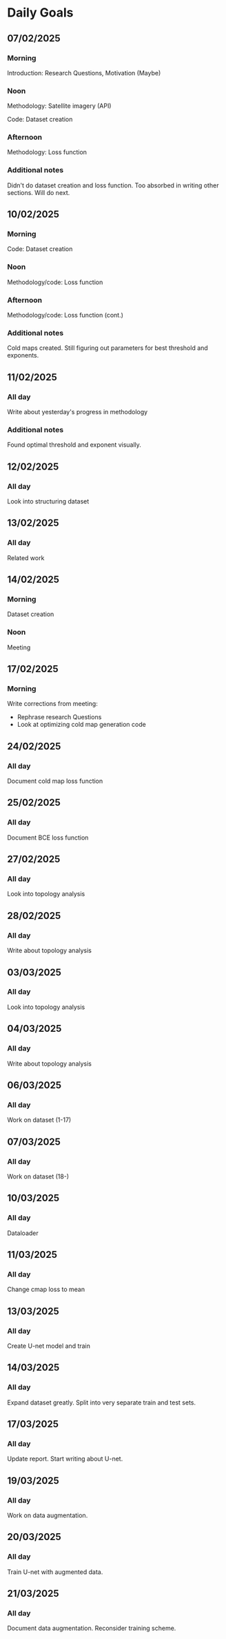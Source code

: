 # Daily Goals


## 07/02/2025

### Morning

Introduction: Research Questions, Motivation (Maybe)

### Noon

Methodology: Satellite imagery (API)

Code: Dataset creation

### Afternoon

Methodology: Loss function

### Additional notes

Didn't do dataset creation and loss function. Too absorbed in writing other sections. Will do next.



## 10/02/2025

### Morning

Code: Dataset creation

### Noon

Methodology/code: Loss function

### Afternoon

Methodology/code: Loss function (cont.)

### Additional notes

Cold maps created. Still figuring out parameters for best threshold and exponents.



## 11/02/2025

### All day

Write about yesterday's progress in methodology

### Additional notes

Found optimal threshold and exponent visually.


## 12/02/2025

### All day

Look into structuring dataset

## 13/02/2025

### All day

Related work

## 14/02/2025

### Morning

Dataset creation

### Noon

Meeting

## 17/02/2025

### Morning

Write corrections from meeting:

- Rephrase research Questions
- Look at optimizing cold map generation code

## 24/02/2025

### All day

Document cold map loss function

## 25/02/2025

### All day

Document BCE loss function

## 27/02/2025

### All day

Look into topology analysis

## 28/02/2025

### All day

Write about topology analysis

## 03/03/2025

### All day

Look into topology analysis


## 04/03/2025

### All day

Write about topology analysis

## 06/03/2025

### All day

Work on dataset (1-17)

## 07/03/2025

### All day

Work on dataset (18-)

## 10/03/2025

### All day

Dataloader

## 11/03/2025

### All day

Change cmap loss to mean

## 13/03/2025

### All day

Create U-net model and train

## 14/03/2025

### All day

Expand dataset greatly. Split into very separate train and test sets.

## 17/03/2025

### All day

Update report. Start writing about U-net.

## 19/03/2025

### All day

Work on data augmentation.

## 20/03/2025

### All day

Train U-net with augmented data.

## 21/03/2025

### All day

Document data augmentation. Reconsider training scheme.
